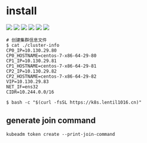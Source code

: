 # install

![](https://img.shields.io/badge/Dist-Centos7-blue.svg) ![](https://img.shields.io/badge/Dist-Fedora27-yellow.svg) ![](https://img.shields.io/badge/DNS-CoreDNS-brightgreen.svg)  ![](https://img.shields.io/badge/Mode-HA-brightgreen.svg)  ![](https://img.shields.io/badge/Proxy-IPVS-brightgreen.svg)  ![](https://img.shields.io/badge/Net-Calico-brightgreen.svg)

``` shell
# 创建集群信息文件
$ cat ./cluster-info
CP0_IP=10.130.29.80
CP0_HOSTNAME=centos-7-x86-64-29-80
CP1_IP=10.130.29.81
CP1_HOSTNAME=centos-7-x86-64-29-81
CP2_IP=10.130.29.82
CP2_HOSTNAME=centos-7-x86-64-29-82
VIP=10.130.29.83
NET_IF=ens32
CIDR=10.244.0.0/16

$ bash -c "$(curl -fsSL https://k8s.lentil1016.cn)"
```

## generate join command

``` shell
kubeadm token create --print-join-command
```
